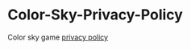 # Color-Sky-Privacy-Policy
Color sky game [privacy policy](https://vel-jack.github.io/Color-Sky-Privacy-Policy/)
